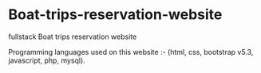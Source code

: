 # Boat-trips-reservation-website
fullstack Boat trips reservation website

Programming languages ​​used on this website :- (html, css, bootstrap v5.3, javascript, php, mysql).
